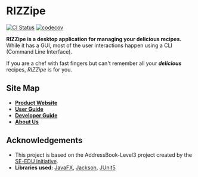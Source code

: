 # RIZZipe

[![CI Status](https://github.com/AY2223S2-CS2103T-T13-2/tp/actions/workflows/gradle.yml/badge.svg)](https://github.com/AY2223S2-CS2103T-T13-2/tp/actions)
[![codecov](https://codecov.io/gh/AY2223S2-CS2103T-T13-2/tp/branch/master/graph/badge.svg?token=7VWU83CQOT)](https://codecov.io/gh/AY2223S2-CS2103T-T13-2/tp)

**RIZZipe is a desktop application for managing your delicious recipes.** 
While it has a GUI, most of the user interactions happen using a CLI (Command Line Interface).

If you are a chef with fast fingers but can't remember all your ***delicious***
recipes, *RIZZipe* is for you.

## Site Map

- **[Product Website](https://ay2223s2-cs2103t-t13-2.github.io/tp/)**
- **[User Guide](docs/UserGuide.md)**
- **[Developer Guide](docs/AboutUs.md)**
- **[About Us](docs/AboutUs.md)**

## Acknowledgements

- This project is based on the AddressBook-Level3 project created by the [SE-EDU initiative](https://se-education.org).
- **Libraries used:** [JavaFX](https://openjfx.io/), [Jackson](https://github.com/FasterXML/jackson), [JUnit5](https://github.com/junit-team/junit5)

